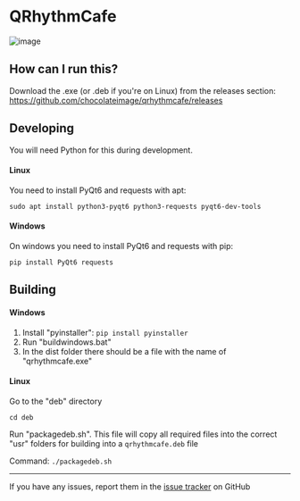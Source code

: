 # QRhythmCafe

![image](https://github.com/chocolateimage/qrhythmcafe/assets/45315451/3e0d0f64-20e0-49e4-ba22-6a74c44fc02d)

## How can I run this?

Download the .exe (or .deb if you're on Linux) from the releases section: https://github.com/chocolateimage/qrhythmcafe/releases

## Developing
You will need Python for this during development.

#### Linux
You need to install PyQt6 and requests with apt:

`sudo apt install python3-pyqt6 python3-requests pyqt6-dev-tools`

#### Windows
On windows you need to install PyQt6 and requests with pip:

`pip install PyQt6 requests`

## Building

#### Windows

1. Install "pyinstaller": `pip install pyinstaller`
2. Run "buildwindows.bat"
3. In the dist folder there should be a file with the name of "qrhythmcafe.exe"

#### Linux

Go to the "deb" directory

`cd deb`

Run "packagedeb.sh". This file will copy all required files into the correct "usr" folders for building into a `qrhythmcafe.deb` file

Command: `./packagedeb.sh`

---

If you have any issues, report them in the [issue tracker](https://github.com/chocolateimage/qrhythmcafe/issues) on GitHub
